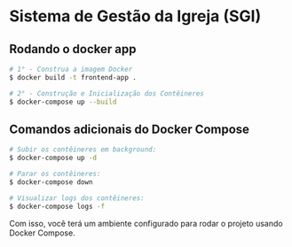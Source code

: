 # Sistema de Gestão da Igreja (SGI)

## Rodando o docker app
```bash
# 1° - Construa a imagem Docker
$ docker build -t frontend-app .

# 2° - Construção e Inicialização dos Contêineres
$ docker-compose up --build
```

## Comandos adicionais do Docker Compose

```bash
# Subir os contêineres em background:
$ docker-compose up -d

# Parar os contêineres:
$ docker-compose down

# Visualizar logs dos contêineres:
$ docker-compose logs -f

```

Com isso, você terá um ambiente configurado para rodar o projeto usando Docker Compose.